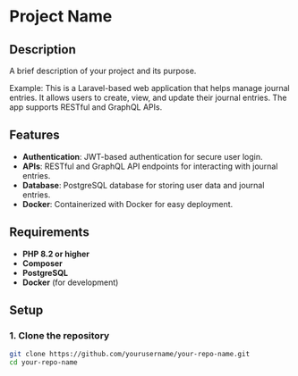 # Project Name

## Description
A brief description of your project and its purpose.

Example:
This is a Laravel-based web application that helps manage journal entries. It allows users to create, view, and update their journal entries. The app supports RESTful and GraphQL APIs.

## Features
- **Authentication**: JWT-based authentication for secure user login.
- **APIs**: RESTful and GraphQL API endpoints for interacting with journal entries.
- **Database**: PostgreSQL database for storing user data and journal entries.
- **Docker**: Containerized with Docker for easy deployment.

## Requirements
- **PHP 8.2 or higher**
- **Composer**
- **PostgreSQL**
- **Docker** (for development)

## Setup

### 1. Clone the repository
```bash
git clone https://github.com/yourusername/your-repo-name.git
cd your-repo-name
